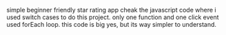 simple beginner friendly star rating app cheak the javascript code where i used switch cases to do this project.
only one function and one click event used forEach loop.
this code is big yes, but its way simpler to understand.
